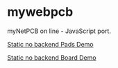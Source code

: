 # mywebpcb
myNetPCB on line - JavaScript port.  
  
[Static no backend Pads Demo](https://sergei-iliev.github.io/mywebpcb/)

[Static no backend Board Demo](https://sergei-iliev.github.io/mywebpcb/board.html)
